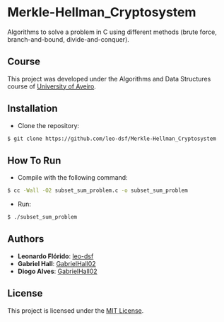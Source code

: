 # Merkle-Hellman_Cryptosystem
Algorithms to solve a problem in C using different methods (brute force, branch-and-bound, divide-and-conquer).

## Course
This project was developed under the Algorithms and Data Structures course of [University of Aveiro](https://www.ua.pt/).

## Installation
* Clone the repository:
```bash
$ git clone https://github.com/leo-dsf/Merkle-Hellman_Cryptosystem
```

## How To Run
* Compile with the following command:
```bash
$ cc -Wall -O2 subset_sum_problem.c -o subset_sum_problem
```

* Run:
```bash
$ ./subset_sum_problem
```

## Authors
* **Leonardo Flórido**: [leo-dsf](https://github.com/leo-dsf)
* **Gabriel Hall**: [GabrielHall02](https://github.com/GabrielHall02)
* **Diogo Alves**: [GabrielHall02](https://github.com/GabrielHall02)

## License
This project is licensed under the [MIT License](LICENSE).

